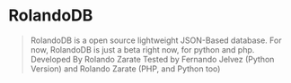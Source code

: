 # RolandoDB
>RolandoDB is a open source lightweight JSON-Based database.
>For now, RolandoDB is just a beta right now, for python and php.
>Developed By Rolando Zarate
>Tested by Fernando Jelvez (Python Version) and
>Rolando Zarate (PHP, and Python too)
